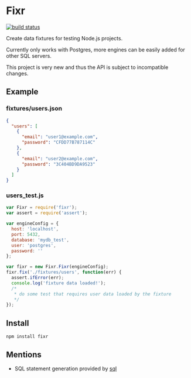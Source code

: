 # Fixr

[![build status](https://travis-ci.org/freewil/node-fixr.png)](https://travis-ci.org/freewil/node-fixr)

Create data fixtures for testing Node.js projects.

Currently only works with Postgres, more engines can be easily added for
other SQL servers.

This project is very new and thus the API is subject to incompatible changes.

## Example

### fixtures/users.json

```json
{
  "users": [
    {
      "email": "user1@example.com",
      "password": "CFDD77B787114C"
    },
    {
      "email": "user2@example.com",
      "password": "3C404BD9DA9523"
    }
  ]
}
```

### users_test.js

```js
var Fixr = require('fixr');
var assert = require('assert');

var engineConfig = {
  host: 'localhost',
  port: 5432,
  database: 'mydb_test',
  user: 'postgres',
  password: ''
};

var fixr = new Fixr.Fixr(engineConfig);
fixr.fix('./fixtures/users', function(err) {
  assert.ifError(err);
  console.log('fixture data loaded!');
  /*
   * do some test that requires user data loaded by the fixture
   */
});
```

## Install

```
npm install fixr
```

## Mentions
* SQL statement generation provided by [sql](https://github.com/brianc/node-sql)
